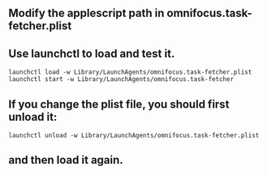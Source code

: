 ## Modify the applescript path in omnifocus.task-fetcher.plist 
## Use launchctl to load and test it.

    launchctl load -w Library/LaunchAgents/omnifocus.task-fetcher.plist 
    launchctl start -w Library/LaunchAgents/omnifocus.task-fetcher

## If you change the plist file, you should first unload it:

    launchctl unload -w Library/LaunchAgents/omnifocus.task-fetcher.plist

## and then load it again.
